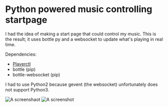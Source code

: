 # Python powered music controlling startpage

I had the idea of making a start page that could control my music. This is the result; it uses bottle py and a websocket to update what's playing in real time.

Dependencies:

* [Playerctl](https://github.com/acrisci/playerctl)
* bottle (pip)
* bottle-websocket (pip)

I had to use Python2 because gevent (the websocket) unfortunately does not support Python3.

![A screenshaot](http://www.devpy.me/content/images/2017/02/ezgif.com-video-to-gif--1-.gif)
![A screenshot](http://www.devpy.me/content/images/2017/02/ezgif.com-video-to-gif--2-.gif)

